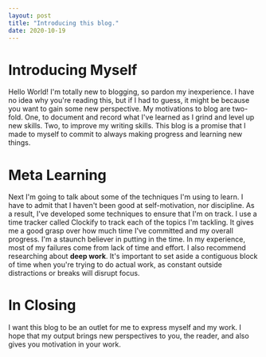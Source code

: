 ```yaml
---
layout: post
title: "Introducing this blog."
date: 2020-10-19
---
```

# Introducing Myself
Hello World! I'm totally new to blogging, so pardon my inexperience. I have no idea why you're reading this, but if I had to guess, it might be because you want to gain some new perspective. My motivations to blog are two-fold. One, to document and record what I've learned as I grind and level up new skills. Two, to improve my writing skills. This blog is a promise that I made to myself to commit to always making progress and learning new things.

# Meta Learning
Next I'm going to talk about some of the techniques I'm using to learn. I have to admit that I haven't been good at self-motivation, nor discipline. As a result, I've developed some techniques to ensure that I'm on track. I use a time tracker called Clockify to track each of the topics I'm tackling. It gives me a good grasp over how much time I've committed and my overall progress. I'm a staunch believer in putting in the time. In my experience, most of my failures come from lack of time and effort. I also recommend researching about **deep work**. It's important to set aside a contiguous block of time when you're trying to do actual work, as constant outside distractions or breaks will disrupt focus.

# In Closing
I want this blog to be an outlet for me to express myself and my work. I hope that my output brings new perspectives to you, the reader, and also gives you motivation in your work.
